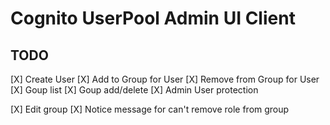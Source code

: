 # Cognito UserPool Admin UI Client

## TODO

[X] Create User
[X] Add to Group for User
[X] Remove from Group for User
[X] Goup list
[X] Goup add/delete
[X] Admin User protection

[X] Edit group
  [X] Notice message for can't remove role from group
